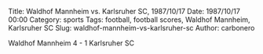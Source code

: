 Title: Waldhof Mannheim vs. Karlsruher SC, 1987/10/17
Date: 1987/10/17 00:00
Category: sports
Tags: football, football scores, Waldhof Mannheim, Karlsruher SC
Slug: waldhof-mannheim-vs-karlsruher-sc
Author: carbonero


Waldhof Mannheim 4 - 1 Karlsruher SC
